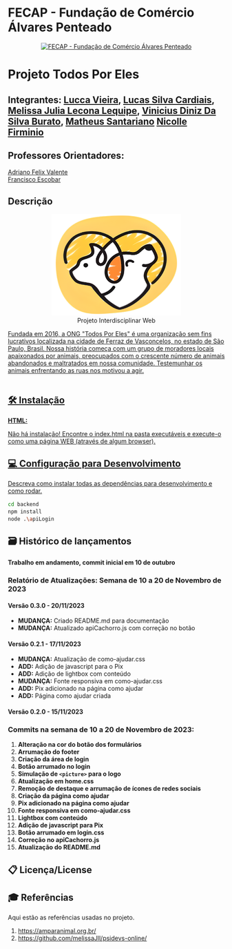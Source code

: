# FECAP - Fundação de Comércio Álvares Penteado

<p align="center">
<a href= "https://www.fecap.br/"><img src="https://encrypted-tbn0.gstatic.com/images?q=tbn:ANd9GcRhZPrRa89Kma0ZZogxm0pi-tCn_TLKeHGVxywp-LXAFGR3B1DPouAJYHgKZGV0XTEf4AE&usqp=CAU" alt="FECAP - Fundação de Comércio Álvares Penteado" border="0"></a>
</p>

# Projeto Todos Por Eles

## Integrantes: <a href="https://www.linkedin.com/in/luccagvieira/">Lucca Vieira</a>, <a href="https://www.linkedin.com/in/leonardo-augusto-camargo-5b6922162/">Lucas Silva Cardiais</a>, <a href="https://www.linkedin.com/in/melissa-julia-lecona-lequipe-b37016240/">Melissa Julia Lecona Lequipe</a>, <a href="https://www.linkedin.com/in/viniciusburato/">Vinicius Diniz Da Silva Burato</a>, <a href="https://www.linkedin.com/in/matheus-santariano-03a98b240/?utm_source=share&utm_campaign=share_via&utm_content=profile&utm_medium=ios_app">Matheus Santariano</a> <a href = "https://www.linkedin.com/in/nicolle-gon%C3%A7alves-9338331aa?utm_source=share&utm_campaign=share_via&utm_content=profile&utm_medium=ios_app"> Nicolle Firminio </a>

## Professores Orientadores: 
 <a href="https://www.linkedin.com/in/adriano-valente-534576135/">Adriano Felix Valente</a> <br>
 <a href="https://www.linkedin.com/in/francisco-escobar/">Francisco Escobar</a> <br>

 ## Descrição

<p align="center">
<img src="https://github.com/2023-2-NADS2/Projeto2/blob/main/imagens/logo-sobre-nos.png" border="0" width="300"> <br>
  Projeto Interdisciplinar Web  <a href="/">
</p>


Fundada em 2016, a ONG "Todos Por Eles" é uma organização sem fins lucrativos localizada na cidade de Ferraz de Vasconcelos, no estado de São Paulo, Brasil. Nossa história começa com um grupo de moradores locais apaixonados por animais, preocupados com o crescente número de animais abandonados e maltratados em nossa comunidade. Testemunhar os animais enfrentando as ruas nos motivou a agir.
<br><br>


## 🛠 Instalação

<b>HTML:</b>

Não há instalação!
Encontre o index.html na pasta executáveis e execute-o como uma página WEB (através de algum browser).

## 💻 Configuração para Desenvolvimento

Descreva como instalar todas as dependências para desenvolvimento e como rodar.

```sh
cd backend
npm install
node .\apiLogin
```

## 🗃 Histórico de lançamentos

#### Trabalho em andamento, commit inicial em 10 de outubro

### Relatório de Atualizações: Semana de 10 a 20 de Novembro de 2023

#### Versão 0.3.0 - 20/11/2023

- **MUDANÇA:** Criado README.md para documentação
- **MUDANÇA:** Atualizado apiCachorro.js com correção no botão

#### Versão 0.2.1 - 17/11/2023

- **MUDANÇA:** Atualização de como-ajudar.css
- **ADD:** Adição de javascript para o Pix
- **ADD:** Adição de lightbox com conteúdo
- **MUDANÇA:** Fonte responsiva em como-ajudar.css
- **ADD:** Pix adicionado na página como ajudar
- **ADD:** Página como ajudar criada

#### Versão 0.2.0 - 15/11/2023


### Commits na semana de 10 a 20 de Novembro de 2023:

1. **Alteração na cor do botão dos formulários**
2. **Arrumação do footer**
3. **Criação da área de login**
4. **Botão arrumado no login**
5. **Simulação de `<picture>` para o logo**
6. **Atualização em home.css**
7. **Remoção de destaque e arrumação de ícones de redes sociais**
8. **Criação da página como ajudar**
9. **Pix adicionado na página como ajudar**
10. **Fonte responsiva em como-ajudar.css**
11. **Lightbox com conteúdo**
12. **Adição de javascript para Pix**
13. **Botão arrumado em login.css**
14. **Correção no apiCachorro.js**
15. **Atualização do README.md**

## 📋 Licença/License


## 🎓 Referências

Aqui estão as referências usadas no projeto.

1. <https://amparanimal.org.br/>
2. <https://github.com/melissaJll/psidevs-online/>
